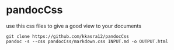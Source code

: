 # pandocCss
use this css files to give a good view to your documents
```
git clone https://github.com/kkasra12/pandocCss
pandoc -s --css pandocCss/markdown.css INPUT.md -o OUTPUT.html
```
